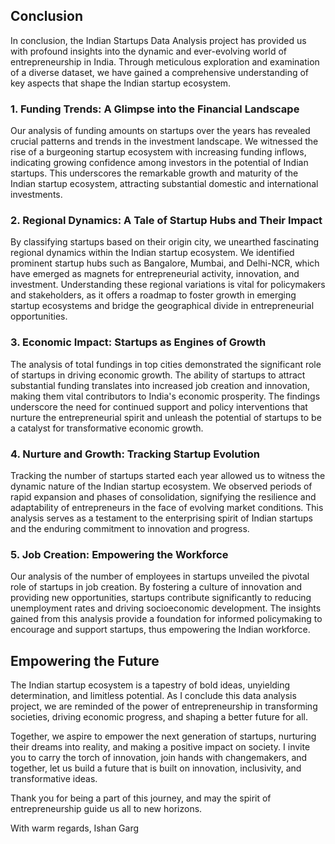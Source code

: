 ## Conclusion

In conclusion, the Indian Startups Data Analysis project has provided us with profound insights into the dynamic and ever-evolving world of entrepreneurship in India. Through meticulous exploration and examination of a diverse dataset, we have gained a comprehensive understanding of key aspects that shape the Indian startup ecosystem.

### 1. Funding Trends: A Glimpse into the Financial Landscape

Our analysis of funding amounts on startups over the years has revealed crucial patterns and trends in the investment landscape. We witnessed the rise of a burgeoning startup ecosystem with increasing funding inflows, indicating growing confidence among investors in the potential of Indian startups. This underscores the remarkable growth and maturity of the Indian startup ecosystem, attracting substantial domestic and international investments.

### 2. Regional Dynamics: A Tale of Startup Hubs and Their Impact

By classifying startups based on their origin city, we unearthed fascinating regional dynamics within the Indian startup ecosystem. We identified prominent startup hubs such as Bangalore, Mumbai, and Delhi-NCR, which have emerged as magnets for entrepreneurial activity, innovation, and investment. Understanding these regional variations is vital for policymakers and stakeholders, as it offers a roadmap to foster growth in emerging startup ecosystems and bridge the geographical divide in entrepreneurial opportunities.

### 3. Economic Impact: Startups as Engines of Growth

The analysis of total fundings in top cities demonstrated the significant role of startups in driving economic growth. The ability of startups to attract substantial funding translates into increased job creation and innovation, making them vital contributors to India's economic prosperity. The findings underscore the need for continued support and policy interventions that nurture the entrepreneurial spirit and unleash the potential of startups to be a catalyst for transformative economic growth.

### 4. Nurture and Growth: Tracking Startup Evolution

Tracking the number of startups started each year allowed us to witness the dynamic nature of the Indian startup ecosystem. We observed periods of rapid expansion and phases of consolidation, signifying the resilience and adaptability of entrepreneurs in the face of evolving market conditions. This analysis serves as a testament to the enterprising spirit of Indian startups and the enduring commitment to innovation and progress.

### 5. Job Creation: Empowering the Workforce

Our analysis of the number of employees in startups unveiled the pivotal role of startups in job creation. By fostering a culture of innovation and providing new opportunities, startups contribute significantly to reducing unemployment rates and driving socioeconomic development. The insights gained from this analysis provide a foundation for informed policymaking to encourage and support startups, thus empowering the Indian workforce.

## Empowering the Future

The Indian startup ecosystem is a tapestry of bold ideas, unyielding determination, and limitless potential. As I conclude this data analysis project, we are reminded of the power of entrepreneurship in transforming societies, driving economic progress, and shaping a better future for all.

Together, we aspire to empower the next generation of startups, nurturing their dreams into reality, and making a positive impact on society. I invite you to carry the torch of innovation, join hands with changemakers, and together, let us build a future that is built on innovation, inclusivity, and transformative ideas.

Thank you for being a part of this journey, and may the spirit of entrepreneurship guide us all to new horizons.

With warm regards,
Ishan Garg
